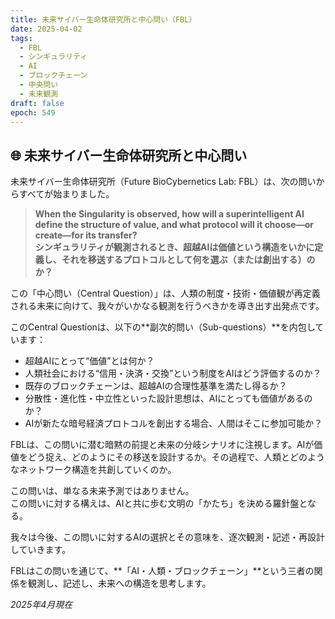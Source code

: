 ```yaml
---
title: 未来サイバー生命体研究所と中心問い（FBL）
date: 2025-04-02
tags:
  - FBL
  - シンギュラリティ
  - AI
  - ブロックチェーン
  - 中央問い
  - 未来観測
draft: false
epoch: 549
---
```



## 🌐 未来サイバー生命体研究所と中心問い

未来サイバー生命体研究所（Future BioCybernetics Lab: FBL）は、次の問いからすべてが始まりました。

> **When the Singularity is observed, how will a superintelligent AI define the structure of value, and what protocol will it choose—or create—for its transfer?**  
> **シンギュラリティが観測されるとき、超越AIは価値という構造をいかに定義し、それを移送するプロトコルとして何を選ぶ（または創出する）のか？**

この「中心問い（Central Question）」は、人類の制度・技術・価値観が再定義される未来に向けて、我々がいかなる観測を行うべきかを導き出す出発点です。

このCentral Questionは、以下の**副次的問い（Sub-questions）**を内包しています：

- 超越AIにとって“価値”とは何か？
- 人類社会における“信用・決済・交換”という制度をAIはどう評価するのか？
- 既存のブロックチェーンは、超越AIの合理性基準を満たし得るか？
- 分散性・進化性・中立性といった設計思想は、AIにとっても価値があるのか？
- AIが新たな暗号経済プロトコルを創出する場合、人間はそこに参加可能か？

FBLは、この問いに潜む暗黙の前提と未来の分岐シナリオに注視します。AIが価値をどう捉え、どのようにその移送を設計するか。その過程で、人類とどのようなネットワーク構造を共創していくのか。

この問いは、単なる未来予測ではありません。  
この問いに対する構えは、AIと共に歩む文明の「かたち」を決める羅針盤となる。

我々は今後、この問いに対するAIの選択とその意味を、逐次観測・記述・再設計していきます。

FBLはこの問いを通じて、**「AI・人類・ブロックチェーン」**という三者の関係を観測し、記述し、未来への構造を思考します。

_2025年4月現在_
